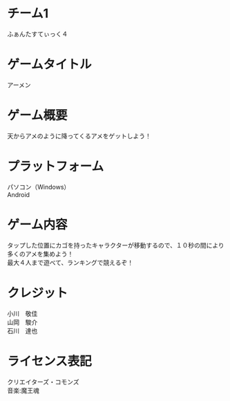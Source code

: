 # チーム1
ふぁんたすてぃっく４


# ゲームタイトル
アーメン


# ゲーム概要
天からアメのように降ってくるアメをゲットしよう！


# プラットフォーム
パソコン（Windows）  
Android


# ゲーム内容
タップした位置にカゴを持ったキャラクターが移動するので、１０秒の間により多くのアメを集めよう！  
最大４人まで遊べて、ランキングで競えるぞ！


# クレジット
小川　敬佳  
山岡　駿介  
石川　達也


# ライセンス表記
クリエイターズ・コモンズ  
音楽:魔王魂
